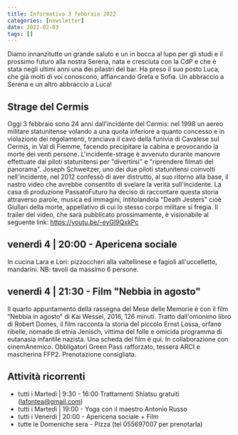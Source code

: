 ```yaml
---
title: Informativa 3 febbraio 2022
categories: [newsletter]
date: 2022-02-03
tags: []
---
```


Diamo innanzitutto un grande saluto e un in bocca al lupo per gli studi e il prossimo futuro alla nostra Serena, nata e cresciuta con la CdP e che è stata negli ultimi anni una dei pilastri del bar. Ha preso il suo posto Luca, che già molti di voi conoscono, affiancando Greta e Sofia.
Un abbraccio a Serena e un altro abbraccio a Luca!

## Strage del Cermis
Oggi 3 febbraio sono 24 anni dall’incidente del Cermis: nel 1998 un aereo militare statunitense volando a una quota inferiore a quanto concesso e in violazione dei regolamenti, tranciava il cavo della funivia di Cavalese sul Cermis, in Val di Fiemme, facendo precipitare la cabina e provocando la morte dei venti persone. L'incidente-strage è avvenuto durante manovre effettuate dai piloti statunitensi per "divertirsi" e "riprendere filmati del panorama". Joseph Schweitzer, uno dei due piloti statunitensi coinvolti nell'incidente, nel 2012 confessò di aver distrutto, al suo ritorno alla base, il nastro video che avrebbe consentito di svelare la verità sull'incidente.
La casa di produzione PassatoFuturo ha deciso di raccontare questa storia attraverso parole, musica ed immagini, intitolandola "Death Jesters" cioè Giullari della morte, appellativo di cui lo stesso corpo militare si fregia. Il trailer del video, che sarà pubblicato prossimamente, è visionabile al seguente link: https://youtu.be/-eyGl9QxkPc

## venerdì 4 | 20:00 - Apericena sociale
In cucina Lara e Lori: pizzoccheri alla valtellinese e fagioli all'uccelletto, mandarini.
NB: tavoli da massimo 6 persone.

## venerdì 4 | 21:30 - Film "Nebbia in agosto"
Il quarto appuntamento della rassegna del Mese delle Memorie è con il film “Nebbia in agosto” di Kai Wessel, 2016, 126 minuti.
Tratto dall'omonimo libro di Robert Domes, il film racconta la storia del piccolo Ernst Lossa, orfano ribelle, nomade di etnia Jenisch, vittima del folle e omicida programma di eutanasia infantile nazista.
Una scheda del film è qui. In collaborazione con cinemAnemico.
Obbligatori Green Pass rafforzato, tessera ARCI e mascherina FFP2. Prenotazione consigliata.

## Attività ricorrenti
- tutti i Martedì | 9:30 - 16:00 Trattamenti Shiatsu gratuiti (lafontea@gmail.com)
- tutti i Martedì | 19:00 - Yoga con il maestro Antonio Russo
- tutti i Venerdì | 20:00 - Apericena sociale + Film
- tutte le Domeniche sera - Pizza (tel 055697007 per prenotarla)